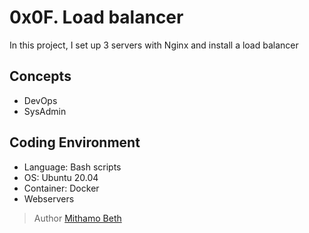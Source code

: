 # 0x0F. Load balancer
In this project, I set up 3 servers with Nginx and install a load balancer


## Concepts
* DevOps
* SysAdmin

## Coding Environment
* Language: Bash scripts
* OS: Ubuntu 20.04
* Container: Docker
* Webservers

> Author
[Mithamo Beth]("https://github.com/Mythamor/Mythamor")
